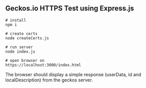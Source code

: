 ## Geckos.io HTTPS Test using Express.js

```console
# install
npm i

# create certs
node createCerts.js

# run server
node index.js

# open browser on
https://localhost:3000/index.html
```

The browser should display a simple response (userData, id and localDescription) from the geckos server.
